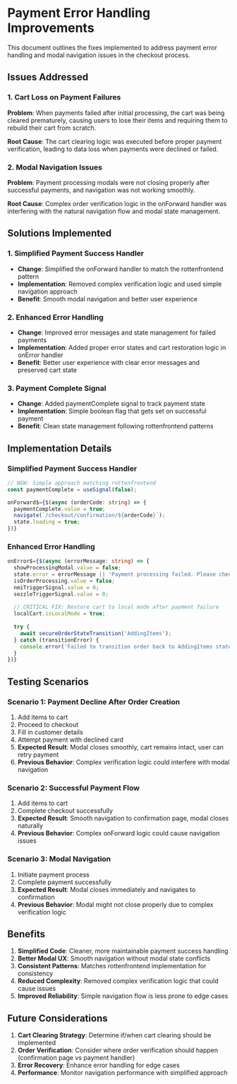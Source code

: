 # Payment Error Handling Improvements

This document outlines the fixes implemented to address payment error handling and modal navigation issues in the checkout process.

## Issues Addressed

### 1. Cart Loss on Payment Failures
**Problem**: When payments failed after initial processing, the cart was being cleared prematurely, causing users to lose their items and requiring them to rebuild their cart from scratch.

**Root Cause**: The cart clearing logic was executed before proper payment verification, leading to data loss when payments were declined or failed.

### 2. Modal Navigation Issues
**Problem**: Payment processing modals were not closing properly after successful payments, and navigation was not working smoothly.

**Root Cause**: Complex order verification logic in the onForward handler was interfering with the natural navigation flow and modal state management.

## Solutions Implemented

### 1. Simplified Payment Success Handler
- **Change**: Simplified the onForward handler to match the rottenfrontend pattern
- **Implementation**: Removed complex verification logic and used simple navigation approach
- **Benefit**: Smooth modal navigation and better user experience

### 2. Enhanced Error Handling
- **Change**: Improved error messages and state management for failed payments
- **Implementation**: Added proper error states and cart restoration logic in onError handler
- **Benefit**: Better user experience with clear error messages and preserved cart state

### 3. Payment Complete Signal
- **Change**: Added paymentComplete signal to track payment state
- **Implementation**: Simple boolean flag that gets set on successful payment
- **Benefit**: Clean state management following rottenfrontend patterns

## Implementation Details

### Simplified Payment Success Handler
```typescript
// NEW: Simple approach matching rottenfrontend
const paymentComplete = useSignal(false);

onForward$={$(async (orderCode: string) => {
  paymentComplete.value = true;
  navigate(`/checkout/confirmation/${orderCode}`);
  state.loading = true;
})}
```

### Enhanced Error Handling
```typescript
onError$={$(async (errorMessage: string) => {
  showProcessingModal.value = false;
  state.error = errorMessage || 'Payment processing failed. Please check your details and try again.';
  isOrderProcessing.value = false;
  nmiTriggerSignal.value = 0;
  sezzleTriggerSignal.value = 0;
  
  // CRITICAL FIX: Restore cart to local mode after payment failure
  localCart.isLocalMode = true;
  
  try {
    await secureOrderStateTransition('AddingItems');
  } catch (transitionError) {
    console.error('Failed to transition order back to AddingItems state:', transitionError);
  }
})}
```

## Testing Scenarios

### Scenario 1: Payment Decline After Order Creation
1. Add items to cart
2. Proceed to checkout
3. Fill in customer details
4. Attempt payment with declined card
5. **Expected Result**: Modal closes smoothly, cart remains intact, user can retry payment
6. **Previous Behavior**: Complex verification logic could interfere with modal navigation

### Scenario 2: Successful Payment Flow
1. Add items to cart
2. Complete checkout successfully
3. **Expected Result**: Smooth navigation to confirmation page, modal closes naturally
4. **Previous Behavior**: Complex onForward logic could cause navigation issues

### Scenario 3: Modal Navigation
1. Initiate payment process
2. Complete payment successfully
3. **Expected Result**: Modal closes immediately and navigates to confirmation
4. **Previous Behavior**: Modal might not close properly due to complex verification logic

## Benefits

1. **Simplified Code**: Cleaner, more maintainable payment success handling
2. **Better Modal UX**: Smooth navigation without modal state conflicts
3. **Consistent Patterns**: Matches rottenfrontend implementation for consistency
4. **Reduced Complexity**: Removed complex verification logic that could cause issues
5. **Improved Reliability**: Simple navigation flow is less prone to edge cases

## Future Considerations

1. **Cart Clearing Strategy**: Determine if/when cart clearing should be implemented
2. **Order Verification**: Consider where order verification should happen (confirmation page vs payment handler)
3. **Error Recovery**: Enhance error handling for edge cases
4. **Performance**: Monitor navigation performance with simplified approach